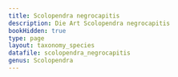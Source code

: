 ```yaml
---
title: Scolopendra negrocapitis
description: Die Art Scolopendra negrocapitis
bookHidden: true
type: page
layout: taxonomy_species
datafile: scolopendra_negrocapitis
genus: Scolopendra
---
```


